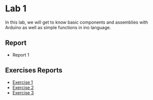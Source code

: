 # Lab 1

In this lab, we will get to know basic components and assemblies with Arduino as well as simple functions in 
ino language.

## Report
- Report 1

## Exercises Reports
- [Exercise 1](Exercise/1)
- [Exercise 2](Exercise/2)
- [Exercise 3](Exercise/3)
